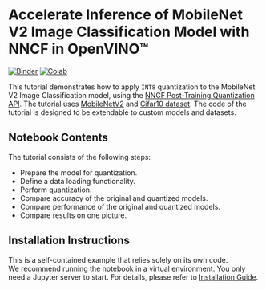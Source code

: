 # Accelerate Inference of MobileNet V2 Image Classification Model with NNCF in OpenVINO™

[![Binder](https://mybinder.org/badge_logo.svg)](https://mybinder.org/v2/gh/openvinotoolkit/openvino_notebooks/HEAD?labpath=notebooks%2Fimage-classification-quantization%2Fimage-classification-quantization.ipynb)
[![Colab](https://colab.research.google.com/assets/colab-badge.svg)](https://colab.research.google.com/github/openvinotoolkit/openvino_notebooks/blob/latest/notebooks/image-classification-quantization/image-classification-quantization.ipynb)

This tutorial demonstrates how to apply `INT8` quantization to the MobileNet V2 Image Classification model, using the
[NNCF Post-Training Quantization API](https://docs.openvino.ai/2024/openvino-workflow/model-optimization-guide/quantizing-models-post-training.html). The tutorial uses [MobileNetV2](https://pytorch.org/vision/stable/_modules/torchvision/models/mobilenetv2.html) and [Cifar10 dataset](https://www.cs.toronto.edu/~kriz/cifar.html).
The code of the tutorial is designed to be extendable to custom models and datasets.

## Notebook Contents

The tutorial consists of the following steps:

- Prepare the model for quantization.
- Define a data loading functionality.
- Perform quantization.
- Compare accuracy of the original and quantized models.
- Compare performance of the original and quantized models.
- Compare results on one picture.

## Installation Instructions

This is a self-contained example that relies solely on its own code.</br>
We recommend running the notebook in a virtual environment. You only need a Jupyter server to start.
For details, please refer to [Installation Guide](../../README.md).
